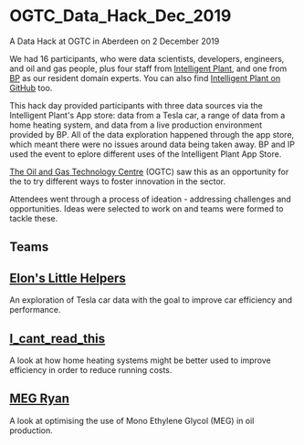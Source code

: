 # OGTC_Data_Hack_Dec_2019
A Data Hack at OGTC in Aberdeen on 2 December 2019

We had 16 participants, who were data scientists, developers, engineers, and oil and gas people, plus four staff from [Intelligent Plant](https://www.intelligentplant.com), and one from [BP](https://www.bp.com) as our resident domain experts. You can also find [Intelligent Plant on GitHub](https://github.com/intelligentplant) too.

This hack day provided participants with three data sources via the Intelligent Plant's App store: data from a Tesla car, a range of data from a home heating system, and data from a live production environment provided by BP. All of the data exploration happened through the app store, which meant there were no issues around data being taken away. BP and IP used the event to eplore different uses of the Intelligent Plant App Store.

[The Oil and Gas Technology Centre](https://www.theogtc.com) (OGTC) saw this as an opportunity for the to try different ways to foster innovation in the sector.

Attendees went through a process of ideation - addressing challenges and opportunities. Ideas were selected to work on and teams were formed to tackle these. 

## Teams

## [Elon's Little Helpers](https://github.com/StarlingProjects/Ellons_Little_Helpers)
An exploration of Tesla car data with the goal to improve car efficiency and performance.

## [I_cant_read_this](https://github.com/StarlingProjects/I_cant_read_this)
A look at how home heating systems might be better used to improve efficiency in order to reduce running costs.

## [MEG Ryan](https://github.com/StarlingProjects/MEG_Ryan) 
A look at optimising the use of  Mono Ethylene Glycol (MEG) in oil production.
